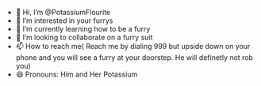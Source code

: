 - 👋 Hi, I’m @PotassiumFlourite
- 👀 I’m interested in your furrys
- 🌱 I’m currently learning how to be a furry
- 💞️ I’m looking to collaborate on a furry suit
- 📫 How to reach me( Reach me by dialing 999 but upside down on your phone and you will see a furry at your doorstep. He will definetly not rob you)
- 😄 Pronouns: Him and Her
  Potassium

<!---
PotassiumFlourite/PotassiumFlourite is a ✨ special ✨ repository because its `README.md` (this file) appears on your GitHub profile.
You can click the Preview link to take a look at your changes.
--->
